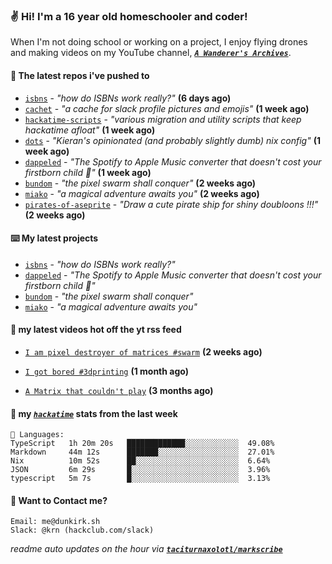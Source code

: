 ### ✌️ Hi! I'm a 16 year old homeschooler and coder!

When I'm not doing school or working on a project, I enjoy flying drones and making videos on my YouTube channel, [**_`A Wanderer's Archives`_**](https://youtube.com/@wanderer.archives).

#### 👷 The latest repos i've pushed to

- [`isbns`](https://github.com/taciturnaxolotl/isbns) - _"how do ISBNs work really?"_ **(6 days ago)**
- [`cachet`](https://github.com/taciturnaxolotl/cachet) - _"a cache for slack profile pictures and emojis"_ **(1 week ago)**
- [`hackatime-scripts`](https://github.com/taciturnaxolotl/hackatime-scripts) - _"various migration and utility scripts that keep hackatime afloat"_ **(1 week ago)**
- [`dots`](https://github.com/taciturnaxolotl/dots) - _"Kieran's opinionated (and probably slightly dumb) nix config"_ **(1 week ago)**
- [`dappeled`](https://github.com/taciturnaxolotl/dappeled) - _"The Spotify to Apple Music converter that doesn't cost your firstborn child 🍏"_ **(1 week ago)**
- [`bundom`](https://github.com/taciturnaxolotl/bundom) - _"the pixel swarm shall conquer"_ **(2 weeks ago)**
- [`miako`](https://github.com/taciturnaxolotl/miako) - _"a magical adventure awaits you"_ **(2 weeks ago)**
- [`pirates-of-aseprite`](https://github.com/Spectralo/pirates-of-aseprite) - _"Draw a cute pirate ship for shiny doubloons !!!"_ **(2 weeks ago)**

#### ⌨️ My latest projects

- [`isbns`](https://github.com/taciturnaxolotl/isbns) - _"how do ISBNs work really?"_
- [`dappeled`](https://github.com/taciturnaxolotl/dappeled) - _"The Spotify to Apple Music converter that doesn't cost your firstborn child 🍏"_
- [`bundom`](https://github.com/taciturnaxolotl/bundom) - _"the pixel swarm shall conquer"_
- [`miako`](https://github.com/taciturnaxolotl/miako) - _"a magical adventure awaits you"_

#### 🍿 my latest videos hot off the yt rss feed

- [`I am pixel destroyer of matrices #swarm`](https://www.youtube.com/watch?v=bh3vvy5NyKg) **(2 weeks ago)**

- [`I got bored #3dprinting`](https://www.youtube.com/watch?v=59f5n1NeItE) **(1 month ago)**

- [`A Matrix that couldn't play`](https://www.youtube.com/watch?v=NodwjZF7uZw) **(3 months ago)**



#### 📡 my [_`hackatime`_](https://waka.hackclub.com) stats from the last week

```text
💾 Languages:
TypeScript   1h 20m 20s   █████████████░░░░░░░░░░░░  49.08%
Markdown     44m 12s      ███████░░░░░░░░░░░░░░░░░░  27.01%
Nix          10m 52s      ██░░░░░░░░░░░░░░░░░░░░░░░  6.64%
JSON         6m 29s       █░░░░░░░░░░░░░░░░░░░░░░░░  3.96%
typescript   5m 7s        █░░░░░░░░░░░░░░░░░░░░░░░░  3.13%
```

#### 📮 Want to Contact me?

```text
Email: me@dunkirk.sh
Slack: @krn (hackclub.com/slack)
```

_readme auto updates on the hour via [**`taciturnaxolotl/markscribe`**](https://github.com/taciturnaxolotl/markscribe)_
